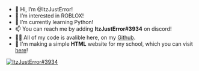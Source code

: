 - 👋 Hi, I’m @ItzJustError!
- 👀 I’m interested in ROBLOX!
- 🌱 I’m currently learning Python!
- 📫 You can reach me by adding **ItzJustError#3934** on discord!
- 👨‍💻 All of my code is avalible here, on my [Github](https://github.com/ItzJustError?tab=repositories).
- 🏫 I'm making a simple **HTML** website for my school, which you can visit [here](https://itzjusterror.github.io/what-homework/)!

[![ItzJustError#3934](https://discord.c99.nl/widget/theme-2/651125099654807552.png)](https://discord.c99.nl/)
